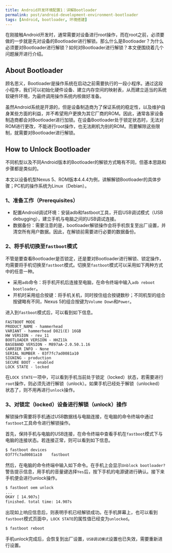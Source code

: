 ```yaml
---
title: Android开发环境配置1：详解Bootloader
permalink: post/android-development-environment-bootloader
tags: [Android, bootloader, 环境搭建]
---
```


在刚接触Android开发时，通常需要对设备进行root操作，而在root之前，必须要做的一步就是先对设备的Bootloader进行解锁。那么什么是Bootloader？为什么必须要对Bootloader进行解锁？如何对Bootloader进行解锁？本文便围绕着几个问题展开进行介绍。


## About Bootloader

顾名思义，Bootloader是操作系统在启动之前需要执行的一段小程序。通过这段小程序，我们可以初始化硬件设备、建立内存空间的映射表，从而建立适当的系统软硬件环境，为最终调用操作系统内核做好准备。

虽然Android系统是开源的，但是设备制造商为了保证系统的稳定性，以及维护自身某些方面的利益，并不希望用户更换为其它厂商的ROM。因此，通常各家设备制造商都会对Bootloader进行加锁。在设备Bootloader处于锁定状态时，无法对ROM进行更改，不能进行root操作，也无法刷机为别的ROM。而要解除这些限制，就需要对Bootloader进行解锁。


## How to Unlock Bootloader
不同机型以及不同Android版本的Bootloader的解锁方式略有不同，但基本思路和步骤都是类似的。

本文以设备机型Nexus 5、ROM版本4.4.4为例，讲解解锁Bootloader的具体步骤；PC机的操作系统为Linux（Debian）。


### 1、准备工作（Prerequisites）

- 配置Android调试环境：安装adb和fastboot工具，开启USB调试模式（USB debugging），建立手机与电脑之间的USB调试连接。
- 数据备份：需要注意的是，bootloader解锁操作会将手机恢复至出厂设置，并清空所有用户数据。因此，在解锁前需要进行必要的数据备份。

### 2、将手机切换至`fastboot`模式

不管是要查看Bootloader是否锁定，还是要对Bootloader进行解锁、锁定操作，均需要将手机切换至`fastboot`模式。切换至`fastboot`模式可以采用如下两种方式中的任意一种。

- 采用`adb`命令：将手机开机后连接至电脑，在命令终端中输入`adb reboot bootloader`。
- 开机时采用组合按键：将手机关机，同时按住组合按键数秒；不同机型的组合按键略有不同，Nexus 5的组合按键为`Volume Down`和`Power`。

进入到`fastboot`模式后，可以看到如下信息。

~~~
FASTBOOT MODE
PRODUCT_NAME - hammerhead
VARIANT - hammerhead D821(E) 16GB
HW VERSION - rev_11
BOOTLOADER VERSION - HHZ11k
BASEBAND VERSION - M897aA-2.0.50.1.16
CARRIER INFO - None
SERIAL NUMBER - 03f7fc7ad0081a10
SIGNING - production
SECURE BOOT - enabled
LOCK STATE - locked
~~~

在`LOCK STATE`一项中，可以看到手机当前处于锁定（locked）状态，若需要进行`root`操作，则必须先进行解锁（unlock）。如果手机已经处于解锁（unlocked）状态了，则不用再进行`unlock`操作。

### 3、对锁定（locked）设备进行解锁（unlock）操作

解锁操作需要将手机通过USB数据线与电脑连接，在电脑的命令终端中通过`fastboot`工具命令进行解锁操作。

首先，保持手机与电脑的USB连接，在命令终端中查看手机在`fastboot`模式下与电脑的连接状态。若连接正常，则可以看到如下信息。

~~~bash
$ fastboot devices
03f7fc7ad0081a10	fastboot
~~~

然后，在电脑的命令终端中输入如下命令。在手机上会显示`Unblock bootloader?`警告提示信息，用手机的音量键选择`Yes`后，按下手机的电源键进行确认。接下来手机便会进行unlock操作。

~~~bash
$ fastboot oem unlock
...
OKAY [ 14.907s]
finished. total time: 14.907s
~~~

出现如上响应信息后，则表明手机已经解锁成功。在手机屏幕上，也可以看到`fastboot`模式页面中，`LOCK STATE`的属性值已经变为`unlocked`。

~~~bash
$ fastboot reboot
~~~

手机unlock完成后，会恢复到出厂设置，`USB调试模式`设置也已失效，需要重新进行设置。

